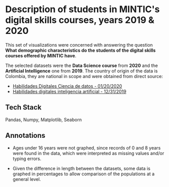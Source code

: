 
# Description of students in MINTIC's digital skills courses, years 2019 & 2020

This set of visualizations were concerned with answering the question **What demographic characteristics do the students of the digital skills courses offered by MINTIC have**.

The selected datasets were the **Data Science course** from **2020** and the **Artificial Intelligence** ​​one from **2019**. The country of origin of the data is Colombia, they are national in scope and were obtained from direct source:
- [Habilidades Digitales Ciencia de datos - 01/20/2020](https://www.datos.gov.co/Ciencia-Tecnolog-a-e-Innovaci-n/Habilidades-digitales-Ciencia-de-datos/8jiy-97ks/about_data)
- [Habilidades digitales inteligencia artificial - 12/31/2019](https://www.datos.gov.co/Ciencia-Tecnolog-a-e-Innovaci-n/Habilidades-digitales-inteligencia-artificial/yfdv-t4bc/about_data)


## Tech Stack

Pandas, Numpy, Matplotlib, Seaborn


## Annotations

- Ages under 16 years were not graphed, since records of 0 and 8 years were found in the data, which were interpreted as missing values and/or typing errors.

* Given the difference in length between the datasets, some data is graphed in percentages to allow comparison of the populations at a general level.
